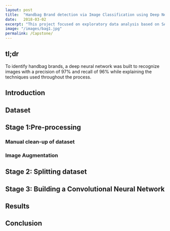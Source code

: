 ```yaml
---
layout: post
title:  "Handbag Brand detection via Image Classification using Deep Neural Networks"
date:   2018-03-02
excerpt: "This project focused on exploratory data analysis based on SAT scores and drug use dataset. Exploratory Data Analysis also known as 'EDA' which is vital to the data science pipeline."
image: "/images/bag1.jpg"
permalink: /Capstone/
---
```


## tl;dr
To identify handbag brands, a deep neural network was built to recognize images with a precision of 97% and recall of 96% while explaining the techniques used throughout the process.

## Introduction
## Dataset
## Stage 1:Pre-processing
### Manual clean-up of dataset
### Image Augmentation

## Stage 2: Splitting dataset
## Stage 3: Building a Convolutional Neural Network
## Results 

## Conclusion
